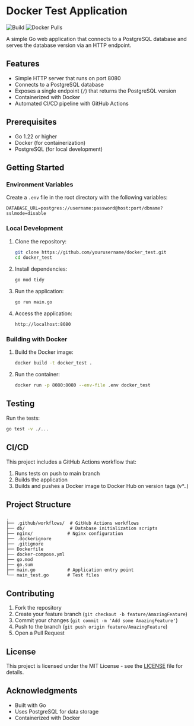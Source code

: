# Docker Test Application

![Build](https://github.com/dbunt1tled/docker_test/actions/workflows/ci.yml/badge.svg)
![Docker Pulls](https://img.shields.io/docker/pulls/dbunt1tled/test_docker)

A simple Go web application that connects to a PostgreSQL database and serves the database version via an HTTP endpoint.

## Features

- Simple HTTP server that runs on port 8080
- Connects to a PostgreSQL database
- Exposes a single endpoint (`/`) that returns the PostgreSQL version
- Containerized with Docker
- Automated CI/CD pipeline with GitHub Actions

## Prerequisites

- Go 1.22 or higher
- Docker (for containerization)
- PostgreSQL (for local development)

## Getting Started

### Environment Variables

Create a `.env` file in the root directory with the following variables:

```
DATABASE_URL=postgres://username:password@host:port/dbname?sslmode=disable
```

### Local Development

1. Clone the repository:
   ```bash
   git clone https://github.com/yourusername/docker_test.git
   cd docker_test
   ```

2. Install dependencies:
   ```bash
   go mod tidy
   ```

3. Run the application:
   ```bash
   go run main.go
   ```

4. Access the application:
   ```
   http://localhost:8080
   ```

### Building with Docker

1. Build the Docker image:
   ```bash
   docker build -t docker_test .
   ```

2. Run the container:
   ```bash
   docker run -p 8080:8080 --env-file .env docker_test
   ```

## Testing

Run the tests:

```bash
go test -v ./...
```

## CI/CD

This project includes a GitHub Actions workflow that:

1. Runs tests on push to main branch
2. Builds the application
3. Builds and pushes a Docker image to Docker Hub on version tags (v*.*.*)

## Project Structure

```
.
├── .github/workflows/  # GitHub Actions workflows
├── db/                 # Database initialization scripts
├── nginx/             # Nginx configuration
├── .dockerignore
├── .gitignore
├── Dockerfile
├── docker-compose.yml
├── go.mod
├── go.sum
├── main.go            # Application entry point
└── main_test.go       # Test files
```

## Contributing

1. Fork the repository
2. Create your feature branch (`git checkout -b feature/AmazingFeature`)
3. Commit your changes (`git commit -m 'Add some AmazingFeature'`)
4. Push to the branch (`git push origin feature/AmazingFeature`)
5. Open a Pull Request

## License

This project is licensed under the MIT License - see the [LICENSE](LICENSE) file for details.

## Acknowledgments

- Built with Go
- Uses PostgreSQL for data storage
- Containerized with Docker
